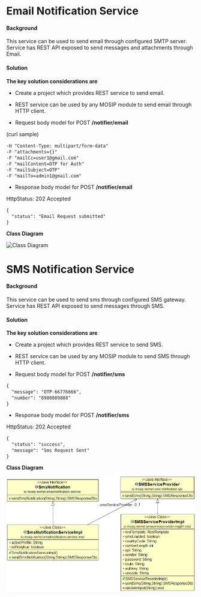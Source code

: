 # Email Notification Service

#### Background

This service can be used to send email through configured SMTP server. Service has REST API exposed to send messages and attachments through Email. 


#### Solution


**The key solution considerations are**


- Create a project which provides REST service to send email.


- REST service can be used by any MOSIP module to send email through HTTP client.


- Request body model for POST **/notifier/email**

(curl sample)

```
-H "Content-Type: multipart/form-data" 
-F "attachments={}" 
-F "mailCc=user1@gmail.com" 
-F "mailContent=OTP for Auth" 
-F "mailSubject=OTP" 
-F "mailTo=admin1@gmail.com"
```



- Response body model for POST **/notifier/email**

HttpStatus: 202 Accepted


```
{
  "status": "Email Request submitted"
}
```

**Class Diagram**



![Class Diagram](_images/kernel-emailnotification-cd.png)


# SMS Notification Service

#### Background

This service can be used to send sms through configured SMS gateway. Service has REST API exposed to send messages through SMS. 


#### Solution


**The key solution considerations are**


- Create a project which provides REST service to send SMS.


- REST service can be used by any MOSIP module to send SMS through HTTP client.


- Request body model for POST **/notifier/sms**

```
{
  "message": "OTP-66776666",
  "number": "8980889888"
}
```


- Response body model for POST **/notifier/sms**

HttpStatus: 202 Accepted

```
{
  "status": "success",
  "message": "Sms Request Sent"
}
```


**Class Diagram**



![Class Diagram](_images/smsnotification-cd.png)
